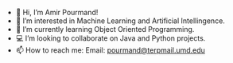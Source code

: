 - 👋 Hi, I’m Amir Pourmand!
- 👀 I’m interested in Machine Learning and Artificial Intellingence. 
- 🌱 I’m currently learning Object Oriented Programming.
- 💻 I’m looking to collaborate on Java and Python projects.
- 📫 How to reach me: Email: pourmand@terpmail.umd.edu

<!---
ampourmand/ampourmand is a ✨ special ✨ repository because its `README.md` (this file) appears on your GitHub profile.
You can click the Preview link to take a look at your changes.
--->
